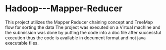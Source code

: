 # Hadoop---Mapper-Reducer
This project utilizes the Mapper Reducer chaining concept and TreeMap flow for sorting the data
The project was executed on a Virtual machine and the submission was done by putting the code into a doc file after successful execution thus the code is available in document format and not java executable files.
